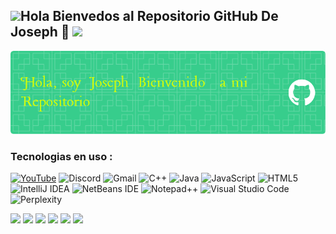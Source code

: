 
## <img src="https://media3.giphy.com/media/v1.Y2lkPTc5MGI3NjExeG9rN2w5bWZ0cHN2ZDNsamR0cTA5OXAyYjBpb3Q5ZWZ4Y3phemt1YyZlcD12MV9pbnRlcm5hbF9naWZfYnlfaWQmY3Q9Zw/u1WhXLjwgcXpHJBMRM/giphy.gif" width="60"/>Hola Bienvedos al Repositorio GitHub De Joseph 👋   <img src="https://media2.giphy.com/media/v1.Y2lkPTc5MGI3NjExamRhMmludHNjZXo3eDNsdGcwZXM5amJqZ3RzOXA0dTlkY2ZhMGZsZiZlcD12MV9pbnRlcm5hbF9naWZfYnlfaWQmY3Q9Zw/fw8uZriJW4TlhmZnUj/giphy.gif" width="60"/>

![Banner De Joseph](github-header-image.png)
### Tecnologias en uso :
[![YouTube](https://img.shields.io/badge/YouTube-%23FF0000.svg?style=for-the-badge&logo=YouTube&logoColor=white)](https://youtube.com/@repositorio_joseph?si=9swoD92qJ8dOo4Lw)
![Discord](https://img.shields.io/badge/Discord-%235865F2.svg?style=for-the-badge&logo=discord&logoColor=white)
![Gmail](https://img.shields.io/badge/Gmail-D14836?style=for-the-badge&logo=gmail&logoColor=white)
![C++](https://img.shields.io/badge/c++-%2300599C.svg?style=for-the-badge&logo=c%2B%2B&logoColor=white)
![Java](https://img.shields.io/badge/java-%23ED8B00.svg?style=for-the-badge&logo=openjdk&logoColor=white)
![JavaScript](https://img.shields.io/badge/javascript-%23323330.svg?style=for-the-badge&logo=javascript&logoColor=%23F7DF1E)
![HTML5](https://img.shields.io/badge/html5-%23E34F26.svg?style=for-the-badge&logo=html5&logoColor=white)
![IntelliJ IDEA](https://img.shields.io/badge/IntelliJIDEA-000000.svg?style=for-the-badge&logo=intellij-idea&logoColor=white)
![NetBeans IDE](https://img.shields.io/badge/NetBeansIDE-1B6AC6.svg?style=for-the-badge&logo=apache-netbeans-ide&logoColor=white)
![Notepad++](https://img.shields.io/badge/Notepad++-90E59A.svg?style=for-the-badge&logo=notepad%2b%2b&logoColor=black)
![Visual Studio Code](https://img.shields.io/badge/Visual%20Studio%20Code-0078d7.svg?style=for-the-badge&logo=visual-studio-code&logoColor=white)
![Perplexity](https://img.shields.io/badge/perplexity-000000?style=for-the-badge&logo=perplexity&logoColor=088F8F)

<img src="https://media0.giphy.com/media/v1.Y2lkPTc5MGI3NjExOW5xMDJlNTVtbm5zejVuaTl1cHUzbGlxejA5cTBtcWR6MDl1ZXZoeiZlcD12MV9pbnRlcm5hbF9naWZfYnlfaWQmY3Q9cw/JaVlIs5XVn13iJgSo4/giphy.gif" width="80"/>
<img src="https://media2.giphy.com/media/v1.Y2lkPTc5MGI3NjExaGlnajJjeWk1Z2JxdTQyNnk0eXptZjgxaHRocXpjMDh1aTMzdGhpbSZlcD12MV9pbnRlcm5hbF9naWZfYnlfaWQmY3Q9Zw/4lFDID7oR4bXeT7TXC/giphy.gif" width="70"/>
<img src="https://media4.giphy.com/media/v1.Y2lkPTc5MGI3NjExOGRpb3N4OWkwNXZidzl5bmo1YnU4Nm53ZTNuNzJwaGloZjFzdG8wZyZlcD12MV9pbnRlcm5hbF9naWZfYnlfaWQmY3Q9Zw/d3Fy9XsNSCNyarmg/giphy.gif" width="70"/>
<img src="https://media1.giphy.com/media/v1.Y2lkPTc5MGI3NjExYXV0bGRrODVyaXBoemQwb21wMWYxem54Yjl2dmlvYWt3ZnpidXZvYSZlcD12MV9pbnRlcm5hbF9naWZfYnlfaWQmY3Q9Zw/rYoaOjXiAGR1Wl51UE/giphy.gif" width="70"/>
<img src="https://media4.giphy.com/media/v1.Y2lkPTc5MGI3NjExdjJtZ3F0dGtmdWF1OGg3ODM3dGMxY2dkMGVncHA2bWI3ZDB2N3dxcyZlcD12MV9pbnRlcm5hbF9naWZfYnlfaWQmY3Q9Zw/HjEg2e7Q8Teqtz28ur/giphy.gif" width="70"/>
<img src="https://media2.giphy.com/media/v1.Y2lkPTc5MGI3NjExZGE4MzFnbnkwaGt5eWVzOTBrZ2w1Z3l1YjdvMXY2bTRjZTUxcG1pbiZlcD12MV9pbnRlcm5hbF9naWZfYnlfaWQmY3Q9dHM/LnnscyxZ38eUV740Vm/giphy.gif" width="70"/>

